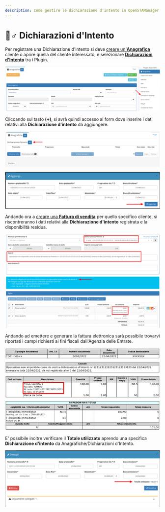 ```yaml
---
description: Come gestire le dichiarazione d'intento in OpenSTAManager
---
```


# 🙋♂ Dichiarazioni d'Intento

Per registrare una Dichiarazione d'intento si deve [creare un'**Anagrafica**](../modules/anagrafiche/creazione.md) cliente o aprire quella del cliente interessato, e selezionare [**Dichiarazioni d'Intento**](https://docs.openstamanager.com/modules/anagrafiche/plugin/dichiarazioni-dintento) tra i Plugin.

![](<../.gitbook/assets/image (21).png>)

Cliccando sul tasto **(+)**, si avrà quindi accesso al form dove inserire i dati relativi alla **Dichiarazione d'intento** da aggiungere.

![](<../.gitbook/assets/image (97) (1) (1) (1).png>)

![](<../.gitbook/assets/image (65) (1) (1) (1) (1) (1) (1) (1) (1) (1).png>)

Andando ora a [creare una **Fattura di vendita**](broken-reference) per quello specifico cliente, si riscontreranno i dati relativi alla **Dichiarazione d'intento** registrata e la disponibilità residua.

![](<../.gitbook/assets/image (25) (1) (1) (1) (1).png>)

Andando ad emettere e generare la fattura elettronica sarà possibile trovarvi riportati i campi richiesti ai fini fiscali dall'Agenzia delle Entrate.

![](<../.gitbook/assets/image (35) (1) (1).png>)

E' possibile inoltre verificare il **Totale utilizzato** aprendo una specifica **Dichiarazione d'intento** da Anagrafiche/Dichiarazioni d'Intento.

![](<../.gitbook/assets/image (98) (1) (1) (1) (1) (1).png>)
